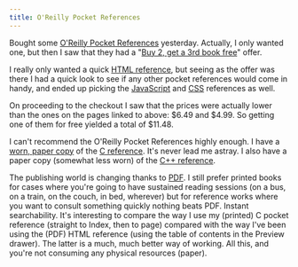```yaml
---
title: O'Reilly Pocket References
---
```


Bought some [O'Reilly Pocket References](http://pocketrefs.oreilly.com/) yesterday. Actually, I only wanted one, but then I saw that they had a "[Buy 2, get a 3rd book free](http://www.oreilly.com/oreilly/cs/b2g1f.html)" offer.

I really only wanted a quick [HTML reference](http://www.oreilly.com/catalog/htmlpr3/), but seeing as the offer was there I had a quick look to see if any other pocket references would come in handy, and ended up picking the [JavaScript](http://www.oreilly.com/catalog/jscriptpr2/) and [CSS](http://www.oreilly.com/catalog/csspr2/) references as well.

On proceeding to the checkout I saw that the prices were actually lower than the ones on the pages linked to above: $6.49 and $4.99. So getting one of them for free yielded a total of $11.48.

I can't recommend the O'Reilly Pocket References highly enough. I have a [worn, paper copy](http://www.wincent.com/a/about/wincent/weblog/archives/2006/01/my_favorite_pro.php) of the [C reference](http://www.oreilly.com/catalog/cpr/). It's never lead me astray. I also have a paper copy (somewhat less worn) of the [C++ reference](http://www.oreilly.com/catalog/cpluspluspr/).

The publishing world is changing thanks to [PDF](http://www.wincent.com/knowledge-base/PDF). I still prefer printed books for cases where you're going to have sustained reading sessions (on a bus, on a train, on the couch, in bed, wherever) but for reference works where you want to consult something quickly nothing beats PDF. Instant searchability. It's interesting to compare the way I use my (printed) C pocket reference (straight to Index, then to page) compared with the way I've been using the (PDF) HTML reference (using the table of contents in the Preview drawer). The latter is a much, much better way of working. All this, and you're not consuming any physical resources (paper).
